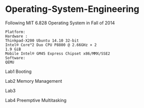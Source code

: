 # Operating-System-Engineering
Following MIT 6.828 Operating System in Fall of 2014

	Platform: 
	Hardware : 
	Thinkpad-X200 Ubuntu 14.10 32-bit
	Intel® Core™2 Duo CPU P8800 @ 2.66GHz × 2
	1.9 GiB
	Mobile Intel® GM45 Express Chipset x86/MMX/SSE2
	Software: 
	QEMU


Lab1 Booting

Lab2 Memory Management

Lab3

Lab4 Preemptive Multitasking


